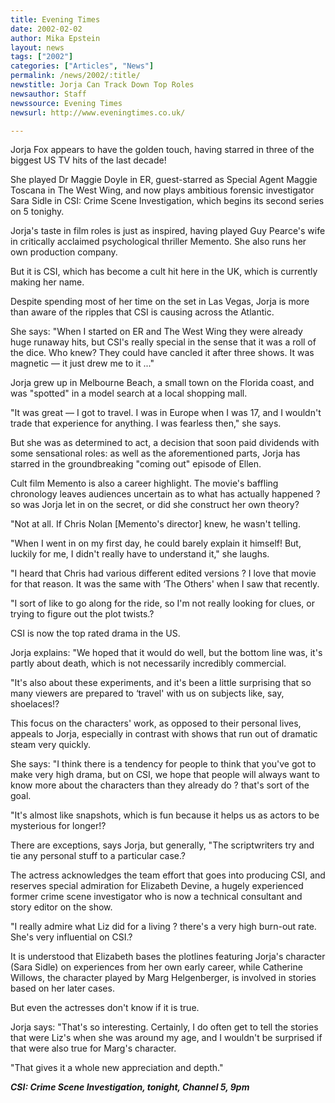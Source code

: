 ```yaml
---
title: Evening Times
date: 2002-02-02
author: Mika Epstein
layout: news
tags: ["2002"]
categories: ["Articles", "News"]
permalink: /news/2002/:title/
newstitle: Jorja Can Track Down Top Roles  
newsauthor: Staff  
newssource: Evening Times  
newsurl: http://www.eveningtimes.co.uk/  

---
```


Jorja Fox appears to have the golden touch, having starred in three of the biggest US TV hits of the last decade!

She played Dr Maggie Doyle in ER, guest-starred as Special Agent Maggie Toscana in The West Wing, and now plays ambitious forensic investigator Sara Sidle in CSI: Crime Scene Investigation, which begins its second series on 5 tonighy.

Jorja's taste in film roles is just as inspired, having played Guy Pearce's wife in critically acclaimed psychological thriller Memento. She also runs her own production company.

But it is CSI, which has become a cult hit here in the UK, which is currently making her name.

Despite spending most of her time on the set in Las Vegas, Jorja is more than aware of the ripples that CSI is causing across the Atlantic.

She says: "When I started on ER and The West Wing they were already huge runaway hits, but CSI's really special in the sense that it was a roll of the dice. Who knew? They could have cancled it after three shows. It was magnetic &#8212; it just drew me to it ..."

Jorja grew up in Melbourne Beach, a small town on the Florida coast, and was "spotted" in a model search at a local shopping mall.

"It was great &#8212; I got to travel. I was in Europe when I was 17, and I wouldn't trade that experience for anything. I was fearless then," she says.

But she was as determined to act, a decision that soon paid dividends with some sensational roles: as well as the aforementioned parts, Jorja has starred in the groundbreaking "coming out" episode of Ellen.

Cult film Memento is also a career highlight. The movie's baffling chronology leaves audiences uncertain as to what has actually happened ? so was Jorja let in on the secret, or did she construct her own theory?

"Not at all. If Chris Nolan [Memento's director] knew, he wasn't telling.

"When I went in on my first day, he could barely explain it himself! But, luckily for me, I didn't really have to understand it," she laughs.

"I heard that Chris had various different edited versions ? I love that movie for that reason. It was the same with &#8216;The Others' when I saw that recently.

"I sort of like to go along for the ride, so I'm not really looking for clues, or trying to figure out the plot twists.?

CSI is now the top rated drama in the US.

Jorja explains: "We hoped that it would do well, but the bottom line was, it's partly about death, which is not necessarily incredibly commercial.

"It's also about these experiments, and it's been a little surprising that so many viewers are prepared to &#8216;travel' with us on subjects like, say, shoelaces!?

This focus on the characters' work, as opposed to their personal lives, appeals to Jorja, especially in contrast with shows that run out of dramatic steam very quickly.

She says: "I think there is a tendency for people to think that you've got to make very high drama, but on CSI, we hope that people will always want to know more about the characters than they already do ? that's sort of the goal.

"It's almost like snapshots, which is fun because it helps us as actors to be mysterious for longer!?

There are exceptions, says Jorja, but generally, "The scriptwriters try and tie any personal stuff to a particular case.?

The actress acknowledges the team effort that goes into producing CSI, and reserves special admiration for Elizabeth Devine, a hugely experienced former crime scene investigator who is now a technical consultant and story editor on the show.

"I really admire what Liz did for a living ? there's a very high burn-out rate. She's very influential on CSI.?

It is understood that Elizabeth bases the plotlines featuring Jorja's character (Sara Sidle) on experiences from her own early career, while Catherine Willows, the character played by Marg Helgenberger, is involved in stories based on her later cases.

But even the actresses don't know if it is true.

Jorja says: "That's so interesting. Certainly, I do often get to tell the stories that were Liz's when she was around my age, and I wouldn't be surprised if that were also true for Marg's character.

"That gives it a whole new appreciation and depth."

***CSI: Crime Scene Investigation, tonight, Channel 5, 9pm***

